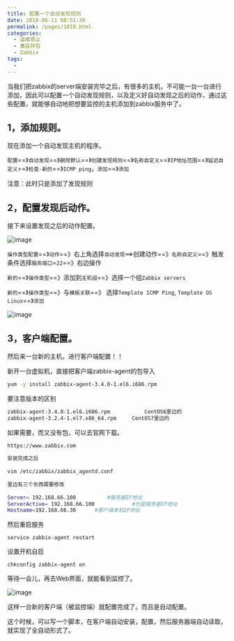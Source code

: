 ```yaml
---
title: 配置一个自动发现规则
date: 2018-06-11 08:51:39
permalink: /pages/1019.html
categories:
  - 运维观止
  - 兼容并包
  - Zabbix
tags:
  - 
---
```


当我们把zabbix的server端安装完毕之后，有很多的主机，不可能一台一台进行添加，因此可以配置一个自动发现规则，以及定义好自动发现之后的动作，通过这些配置，就能够自动地把想要监控的主机添加到zabbix服务中了。

## 1，添加规则。

现在添加一个自动发现主机的程序。

`配置`==》`自动发现`==》`删除默认`==》`创建发现规则`==》`名称自定义`==》`IP地址范围`==》`延迟自定义`==》`检查-新的`==》`ICMP ping`，`添加`==》`添加`

注意：此时只是添加了发现规则

## 2，配置发现后动作。

接下来设置发现之后的动作配置。

![image](https://tva3.sinaimg.cn/large/008k1Yt0ly1grm5k59x2pj30ug0l8gve.jpg)

`操作类型配置`==》`动作`==》右上角选择`自动发现`==>创建动作==》`名称自定义`==》触发条件选择`服务端口`=`22`==》右边操作

`新的`==》`操作类型`==》添加到`主机组`==》选择一个组`Zabbix servers`

`新的`==》`操作类型`==》与`模板关联`==》 选择`Template ICMP Ping`, `Template OS Linux`==》`添加`

![image](https://tvax2.sinaimg.cn/large/008k1Yt0ly1grm5kaydk5j30s50j0tkq.jpg)

## 3，客户端配置。

然后来一台新的主机，进行客户端配置！！

新开一台虚拟机，直接把客户端zabbix-agent的包导入

```sh
yum -y install zabbix-agent-3.4.0-1.el6.i686.rpm
```

要注意版本的区别

```sh
zabbix-agent-3.4.0-1.el6.i686.rpm			CentOS6里边的
zabbix-agent-3.2.4-1.el7.x86_64.rpm		CentOS7里边的
```

如果需要，而又没有包，可以去官网下载。

```sh
https://www.zabbix.com
 
安装完成之后
 
vim /etc/zabbix/zabbix_agentd.conf
 
里边有三个东西需要修改
	
Server= 192.168.66.100			#服务器IP地址
ServerActive= 192.168.66.100	        #也是服务器IP地址
Hostname=192.168.66.30		#客户端本机IP地址
```

然后重启服务

```
service zabbix-agent restart 
```

设置开机自启

```
chkconfig zabbix-agent on
```

等待一会儿，再去Web界面，就能看到监控了。

![image](https://tvax3.sinaimg.cn/large/008k1Yt0ly1grm5lwm5ygj318a0b0gvq.jpg)

这样一台新的客户端（被监控端）就配置完成了。而且是自动配置。

这个时候，可以写一个脚本，在客户端自动安装，配置，然后服务器端自动读取，就实现了全自动形式了。
